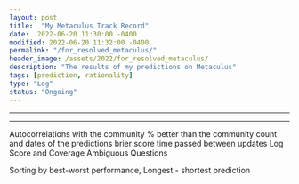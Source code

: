 ```yaml
---
layout: post
title:  "My Metaculus Track Record"
date:  2022-06-20 11:30:00 -0400
modified: 2022-06-20 11:32:00 -0400
permalink: "/for_resolved_metaculus/"
header_image: /assets/2022/for_resolved_metaculus/
description: "The results of my predictions on Metaculus"
tags: [prediction, rationality]
type: "Log"
status: "Ongoing"
---
```


--- 


--- 

Autocorrelations with the community 
% better than the community 
count and dates of the predictions 
brier score 
time passed between updates
Log Score and Coverage 
Ambiguous Questions 

Sorting by best-worst performance, 
Longest - shortest prediction 

